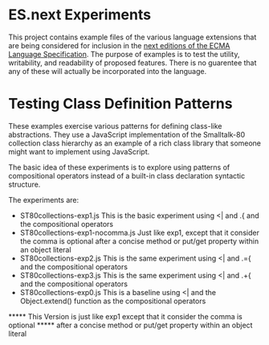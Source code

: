 # ES.next Experiments

This project contains example files of the various language extensions that are being considered for inclusion in the [next editions of the ECMA Language Specification](http://wiki.ecmascript.org/doku.php?id=harmony:harmony).
The purpose of examples is to test the utility, writability, and readability of proposed features.
There is no guarentee that any of these will actually be incorporated into the language. 


# Testing Class Definition Patterns

These examples exercise various patterns for defining class-like abstractions.  They use a
JavaScript implementation of the Smalltalk-80 collection class hierarchy as an example of a
rich class library that someone might want to implement using JavaScript.

The basic idea of these experiments is to explore using patterns of compositional operators instead of a built-in class declaration syntactic structure.

The experiments are:

 * ST80collections-exp1.js This is the basic experiment using <| and .{ and the compositional operators
 * ST80collections-exp1-nocomma.js Just like exp1, except that it consider the comma is optional after a concise method or put/get property within an object literal
 * ST80collections-exp2.js This is the same experiment using <| and .={ and the compositional operators
 * ST80collections-exp3.js This is the same experiment using <| and .+{ and the compositional operators
 * ST80collections-exp0.js This is a baseline  using <| and the Object.extend() function as the compositional operators

***** This Version is just like exp1 except that it consider the comma is optional 
***** after a concise method or put/get property within an object literal
